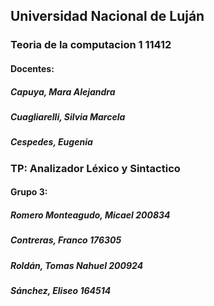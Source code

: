 ## Universidad Nacional de Luján
### Teoria de la computacion 1 11412
#### Docentes:
##### Capuya, Mara Alejandra
##### Cuagliarelli, Silvia Marcela
##### Cespedes, Eugenia

### TP: Analizador Léxico y Sintactico

#### Grupo 3:
##### Romero Monteagudo, Micael 200834
##### Contreras, Franco 176305
##### Roldán, Tomas Nahuel 200924
##### Sánchez, Eliseo 164514
